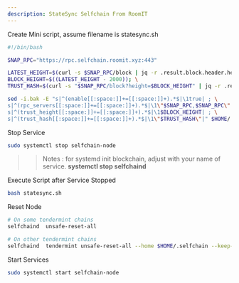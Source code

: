 ```yaml
---
description: StateSync Selfchain From RoomIT
---
```


Create Mini script, assume filename is statesync.sh

```bash
#!/bin/bash

SNAP_RPC="https://rpc.selfchain.roomit.xyz:443"

LATEST_HEIGHT=$(curl -s $SNAP_RPC/block | jq -r .result.block.header.height); \
BLOCK_HEIGHT=$((LATEST_HEIGHT - 2000)); \
TRUST_HASH=$(curl -s "$SNAP_RPC/block?height=$BLOCK_HEIGHT" | jq -r .result.block_id.hash)

sed -i.bak -E "s|^(enable[[:space:]]+=[[:space:]]+).*$|\1true| ; \
s|^(rpc_servers[[:space:]]+=[[:space:]]+).*$|\1\"$SNAP_RPC,$SNAP_RPC\"| ; \
s|^(trust_height[[:space:]]+=[[:space:]]+).*$|\1$BLOCK_HEIGHT| ; \
s|^(trust_hash[[:space:]]+=[[:space:]]+).*$|\1\"$TRUST_HASH\"|" $HOME/.selfchain/config/config.toml
```


Stop Service
```bash
sudo systemctl stop selfchain-node
```

>> Notes : for systemd init blockchain, adjust with your name of service. __systemctl stop selfchaind__


Execute Script after Service Stopped
```bash
bash statesync.sh
```

Reset Node
```bash
# On some tendermint chains
selfchaind  unsafe-reset-all

# On other tendermint chains
selfchaind  tendermint unsafe-reset-all --home $HOME/.selfchain --keep-addr-book
```

Start Services
```bash
sudo systemctl start selfchain-node
```